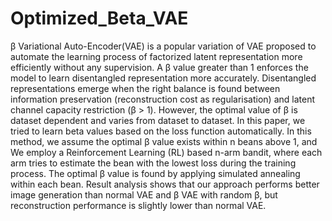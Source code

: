 # Optimized_Beta_VAE
β Variational Auto-Encoder(VAE) is a popular variation of VAE proposed to automate the learning process of factorized latent representation more efficiently without any supervision. A β value greater than 1 enforces the model to learn disentangled representation more accurately. Disentangled representations emerge when the right balance is found between information preservation (reconstruction cost as regularisation) and latent channel capacity restriction (β > 1). However, the optimal value of β is dataset dependent and varies from dataset to dataset. In this paper, we tried to learn beta values based on the loss function automatically. In this method, we assume the optimal β value exists within n beans above 1, and We employ a Reinforcement Learning (RL) based n-arm bandit, where each arm tries to estimate the bean with the lowest loss during the training process. The optimal β value is found by applying simulated annealing within each bean. Result analysis shows that our approach performs better image generation than normal VAE and β VAE with random β, but reconstruction performance is slightly lower than normal VAE.
